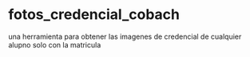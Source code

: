 # fotos_credencial_cobach
una herramienta para obtener las imagenes de credencial de cualquier alupno solo con la matricula
